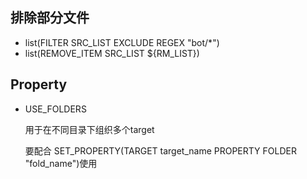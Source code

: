 ## 排除部分文件

- list(FILTER SRC_LIST EXCLUDE REGEX "bot/*")
- list(REMOVE_ITEM SRC_LIST ${RM_LIST})

## Property

- USE_FOLDERS

    用于在不同目录下组织多个target

    要配合 SET_PROPERTY(TARGET target_name PROPERTY FOLDER "fold_name")使用

